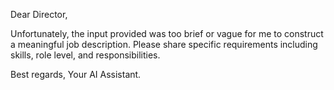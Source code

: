 Dear Director,

Unfortunately, the input provided was too brief or vague for me to construct a meaningful job description. Please share specific requirements including skills, role level, and responsibilities.

Best regards,
Your AI Assistant.